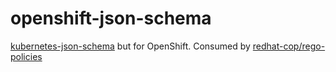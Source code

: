 # openshift-json-schema

[kubernetes-json-schema](https://github.com/yannh/kubernetes-json-schema) but for OpenShift. Consumed by [redhat-cop/rego-policies](https://github.com/redhat-cop/rego-policies/blob/main/.github/workflows/gatekeeper-k8s-integrationtests.yaml#L26-L29)